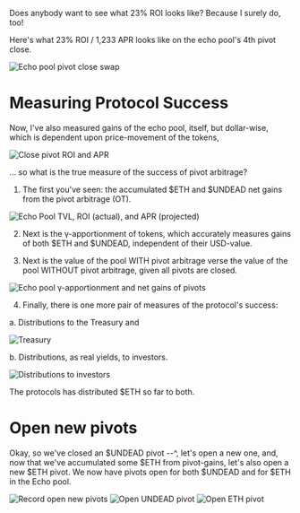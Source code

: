 Does anybody want to see what 23% ROI looks like? Because I surely do, too!

Here's what 23% ROI / 1,233 APR looks like on the echo pool's 4th pivot close.

![Echo pool pivot close swap](imgs/01a-fourth-echo-pivot-close.png)

# Measuring Protocol Success

Now, I've also measured gains of the echo pool, itself, but dollar-wise, which is dependent upon price-movement of the tokens, 

![Close pivot ROI and APR](imgs/01b-close-pivot-roi.png)

... so what is the true measure of the success of pivot arbitrage?

1. The first you've seen: the accumulated $ETH and $UNDEAD net gains from the pivot arbitrage (OT).

![Echo Pool TVL, ROI (actual), and APR (projected)](imgs/01c-pool-composition-and-roi.png)

2. Next is the γ-apportionment of tokens, which accurately measures gains of both $ETH and $UNDEAD, independent of their USD-value. 

3. Next is the value of the pool WITH pivot arbitrage verse the value of the pool WITHOUT pivot arbitrage, given all pivots are closed.

![Echo pool γ-apportionment and net gains of pivots](imgs/01d-pool-apportionment.png)

4. Finally, there is one more pair of measures of the protocol's success:

a. Distributions to the Treasury and

![Treasury](imgs/02a-treasury.png)

b. Distributions, as real yields, to investors.

![Distributions to investors](imgs/02b-distributions.png)

The protocols has distributed $ETH so far to both.

# Open new pivots

Okay, so we've closed an $UNDEAD pivot --^, let's open a new one, and, now that we've accumulated some $ETH from pivot-gains, let's also open a new $ETH pivot. We now have pivots open for both $UNDEAD and for $ETH in the Echo pool.

![Record open new pivots](imgs/03a-open-pivots.png)
![Open UNDEAD pivot](imgs/03b-open-undead-pivot.png)
![Open ETH pivot](imgs/03c-open-eth-pivot.png)


